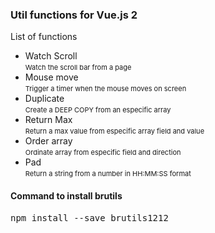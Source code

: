 <h3>Util functions for Vue.js 2</h3>

<p>List of functions</p>

<ul>
<li>Watch Scroll<br><small style="font-size:11px;">Watch the scroll bar from a page</small></li>
<li>Mouse move<br><small style="font-size:11px;">Trigger a timer when the mouse moves on screen </small></li>
<li>Duplicate<br><small style="font-size:11px;">Create a DEEP COPY from an especific array</small></li>
<li>Return Max<br><small style="font-size:11px;">Return a max value from especific array field and value</small></li>
<li>Order array<br><small style="font-size:11px;">Ordinate array from especific field and direction</small></li>
<li>Pad<br><small style="font-size:11px;">Return a string from a number in HH:MM:SS format</small></li>
</ul>

<h4>Command to install brutils</h4>
<pre>
npm install --save brutils1212
</pre>